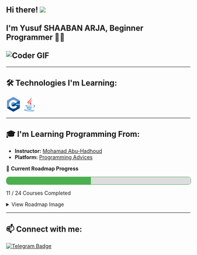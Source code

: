 <h2 align="left">
  <br>Hi there! <img src="https://user-images.githubusercontent.com/42378118/110234147-e3259600-7f4e-11eb-95be-0c4047144dea.gif" width="30"><br>
  <br> I'm Yusuf SHAABAN ARJA, Beginner Programmer 👨‍💻<br><br>
  <img src="https://media.giphy.com/media/SWoSkN6DxTszqIKEqv/giphy.gif" alt="Coder GIF" width="500">
</h2>

---

<h2 align="left">🛠️ Technologies I'm Learning:</h2>

<p align="left">
  <img src="https://raw.githubusercontent.com/devicons/devicon/master/icons/cplusplus/cplusplus-original.svg" alt="C++" width="40" height="40"/>
  <img src="https://raw.githubusercontent.com/devicons/devicon/master/icons/java/java-original.svg" alt="Java" width="40" height="40"/>
</p>

---

<h2 align="left">🎓 I'm Learning Programming From:</h2>

- **Instructor:** [Mohamad Abu-Hadhoud](https://www.youtube.com/@ProgrammingAdvices)  
- **Platform:** [Programming Advices](https://programmingadvices.com/)

📘 **Current Roadmap Progress**  

<div style="display: flex; align-items: center; width: 100%; max-width: 600px; border: 1px solid #4CAF50; border-radius: 8px; overflow: hidden;">
  <div style="width: 45.8%; background-color: #4CAF50; height: 20px;"></div>
  <div style="width: 54.2%; background-color: #ddd; height: 20px;"></div>
</div>
<p>11 / 24 Courses Completed</p>

<details>
  <summary>View Roadmap Image</summary>
  <img src="https://cdn.fs.teachablecdn.com/vQwPc0bSvSVEaPKkxodz" alt="Programming Roadmap" width="600">
</details>

---

<h2 align="left">📫 Connect with me:</h2>

[![Telegram Badge](https://img.shields.io/badge/-@yusufaboali-2CA5E0?style=flat-square&logo=telegram&logoColor=white&link=https://t.me/yusufaboali)](https://t.me/yusufaboali)
